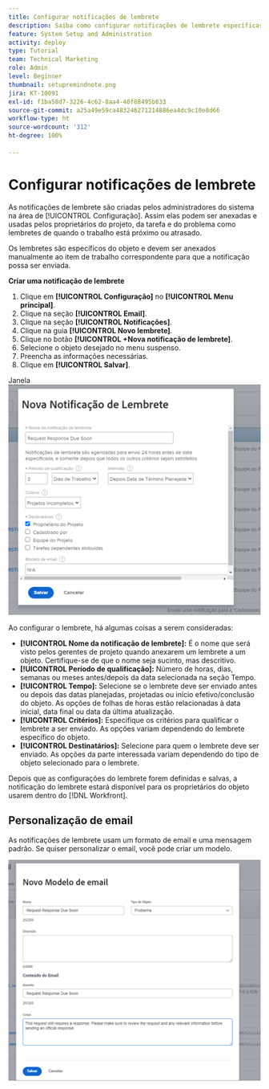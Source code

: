```yaml
---
title: Configurar notificações de lembrete
description: Saiba como configurar notificações de lembrete específicas do objeto para que os usuários saibam quando o trabalho está prestes a vencer ou está atrasado.
feature: System Setup and Administration
activity: deploy
type: Tutorial
team: Technical Marketing
role: Admin
level: Beginner
thumbnail: setupremindnote.png
jira: KT-10091
exl-id: f1ba58d7-3226-4c62-8aa4-40f88495b833
source-git-commit: a25a49e59ca483246271214886ea4dc9c10e8d66
workflow-type: ht
source-wordcount: '312'
ht-degree: 100%

---
```


<!---
this has the same content as the system administrator notification setup and mangement section of the email and inapp notificiations learning path
--->

# Configurar notificações de lembrete

As notificações de lembrete são criadas pelos administradores do sistema na área de [!UICONTROL Configuração]. Assim elas podem ser anexadas e usadas pelos proprietários do projeto, da tarefa e do problema como lembretes de quando o trabalho está próximo ou atrasado.

Os lembretes são específicos do objeto e devem ser anexados manualmente ao item de trabalho correspondente para que a notificação possa ser enviada.

**Criar uma notificação de lembrete**

1. Clique em **[!UICONTROL Configuração]** no **[!UICONTROL Menu principal]**.
1. Clique na seção **[!UICONTROL Email]**.
1. Clique na seção **[!UICONTROL Notificações]**.
1. Clique na guia **[!UICONTROL Novo lembrete]**.
1. Clique no botão **[!UICONTROL +Nova notificação de lembrete]**.
1. Selecione o objeto desejado no menu suspenso.
1. Preencha as informações necessárias.
1. Clique em **[!UICONTROL Salvar]**.

Janela ![[!UICONTROL Nova notificação de lembrete] ](assets/admin-fund-reminder-notification-1.png)

Ao configurar o lembrete, há algumas coisas a serem consideradas:

* **[!UICONTROL Nome da notificação de lembrete]:** É o nome que será visto pelos gerentes de projeto quando anexarem um lembrete a um objeto. Certifique-se de que o nome seja sucinto, mas descritivo.
* **[!UICONTROL Período de qualificação]:** Número de horas, dias, semanas ou meses antes/depois da data selecionada na seção Tempo.
* **[!UICONTROL Tempo]:** Selecione se o lembrete deve ser enviado antes ou depois das datas planejadas, projetadas ou início efetivo/conclusão do objeto. As opções de folhas de horas estão relacionadas à data inicial, data final ou data da última atualização.
* **[!UICONTROL Critérios]:** Especifique os critérios para qualificar o lembrete a ser enviado. As opções variam dependendo do lembrete específico do objeto.
* **[!UICONTROL Destinatários]:** Selecione para quem o lembrete deve ser enviado. As opções da parte interessada variam dependendo do tipo de objeto selecionado para o lembrete.

Depois que as configurações do lembrete forem definidas e salvas, a notificação do lembrete estará disponível para os proprietários do objeto usarem dentro do [!DNL Workfront].

## Personalização de email

As notificações de lembrete usam um formato de email e uma mensagem padrão. Se quiser personalizar o email, você pode criar um modelo.

<!---
paragraph above needs a hyperlink to an article
--->

![Janela Novo modelo de email](assets/admin-fund-email-customization.png)

<!---
learn more URLs
--->
